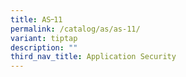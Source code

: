 ```yaml
---
title: AS᠆11
permalink: /catalog/as/as-11/
variant: tiptap
description: ""
third_nav_title: Application Security
---
```

